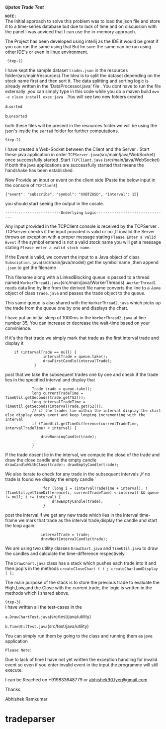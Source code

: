 _**Upstox Trade Test**_

**`NOTE:`**  
The Initial approach to solve this problem was to load the json file and store it to a time-series
database but due to lack of time and on discussion with the panel I was adviced that I can use the 
in-memory approach.

The Project has been developed using intellij as the IDE it would be great if you can run the
same using that But Im sure the same can be run using other IDE's or even in linux environment.


 ` Step-1)`
  
  I have kept the sample dataset `trades.json` in the resources folder(src/main/resources).The Idea is to split the dataset depending on the stock name first
  and then sort it. 
  The data splitting and sorting logic is already written in the 'DataProcessor.java' file .
  You dont have to run the file externally ,you can simply type in this code while you do a maven build
  `mvn -e clean install exec:java ` .You will see two new folders created 
  
  a.`sorted` 
  
  b.`unsorted`
  
  both these files will be present in the resources folder.we will be using the json's inside the `sorted` folder for further computations.
  
  `Step-2)` 
  
  I have created a Web-Socket between the Client and the Server .
  Start these java application in order `TCPServer.java`(src/main/java/WebSocket) once successfully started ,Start `TCPClient.java`
  (src/main/java/WebSocket) if both the java applications are successfully started that means the handshake has been established.
  
  Now Provide an input or event on the client side (Paste the below input in the console of `TCPClient`) 
  
  `{"event": "subscribe", "symbol": "XXBTZUSD", "interval": 15}`
  
  you should start seeing the output in the cosole.
  
  
  
  `-------------------------Underlying Logic--------------------------------`
  
Any input provided in the TCPClient console is received by the TCPServer .
TCPserver checks if the input provided is valid or no ,If invalid the Server throws an exception with a proper message stating `Please Enter a Valid Event`
if the symbol entered is not a valid stock name you will get a message stating `Please enter a valid stock name`.


If the Event is valid, we convert the input to a Java object of class `Subsciption.java`(src/main/java/model) get the symbol name ,then append `.json` to get the filename 

This filename along with a LinkedBlocking  queue is passed to a thread named `WorkerThread1.java`(src/main/java/WorkerThreads) .`WorkerThread1` reads data line by line from the derived file name converts the line to a 
 Java object of class `Trade.java` and passes the trade object to the queue.
 
 This same queue is also shared with the `WorkerThread2.java` which picks up the trade from the queue one by one and displays the chart.
 
 I have put an initial sleep of 1000ms in the `WorkerThread2.java` at line number 35, You can increase or decrease the wait-time based on your convinience.
 
 If it's the first trade we simply mark that trade as the first interval trade and display it 
 
        if (intervalTrade == null) {
                     intervalTrade = queue.take();
                     drawFirstCandle(intervalTrade);
                 }
                 
post that we take the subsequent trades one by one and check if the trade lies in the specified interval and display that 

                Trade trade = queue.take();
                long currentTradeTime = TimeUtil.getSeconds(trade.getTS2());
                long intervalTradeTime = TimeUtil.getSeconds(intervalTrade.getTS2());
                // if the trades lie within the interval display the chart else display empty event and keep looping incrementing with the interval
                if (TimeUtil.getTimeDifference(currentTradeTime, intervalTradeTime) < interval) {

                    drawRunningCandle(trade);

                }
       
If the trade dosent lie in the interval, we compute the close of the trade and draw the close candle and the empty candle 
`                            drawCandleWithClose(trade);
                            drawEmptyCandle(trade); `   
                            
 We also iterate to check for any trade in the subsequent intervals ,if no trade is found we display the empty candle
`                  

                     for (long i = (intervalTradeTime + interval); !(TimeUtil.getTimeDifference(i, currentTradeTime) < interval) && queue != null; i += interval) {
                         drawEmptyCandle(trade);
                     }                                 `

post the interval if we get any new trade which lies in the interval time-frame we mark that trade as the interval trade,display the candle and start the loop again.

                    intervalTrade = trade;
                    drawNextIntervalCandle(trade);
                    
         
We are using two utility classes `DrawChart.java` and `TimeUtil.java` to draw the candles and calculate the time-difference respectively.

The `DrawChart.java` class has a stack which pushes each trade into it and then pop's in the methods
`createCloseChart ( ) ;
createChartandDisplay ( );`

The main purpose of the stack is to store the previous trade to evaluate the High,Low,and the Close with the current trade, the logic is written in the methods which I shared above.
                


`Step-3)`      
I have written all the test-cases in the 

`a.DrawChartTest.java`(src/test/java/utility) 

`b.TimeUtilTest.java`(src/test/java/utility)  

You can simply run them by going to the class and running them as java application       
                                                      
`Please Note:`

Due to lack of time 
I have not yet written the exception handling for invalid event so even if you enter invalid event in the input the programme will still execute.



I can be Reached on +919833648779 or abhishek90.Iyer@gmail.com


Thanks 

Abhishek Ramkumar

  
  
  
  
  
  
  
  
  
  
  
  
  
  
   
  
  
  
  
  
  
    

# tradeparser
